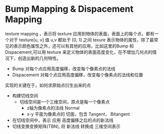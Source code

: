 # Bump Mapping & Dispacement Mapping

texture mapping ，表示将 texture 应用到物体的表面，表面上的每个点，都有一个对于 texture[u, v] 值
u,v 都处于 [0, 1] 之间
texure 表示物体的属性，除了最常见的表示颜色属性之外，还可以有其他的应用，比如这里的Bump 和  Dispacement,可以用 texture 来定义物体的表面高度变化，在不增加几何点的情况下，创造出新的几何特性。

- Bump 对每个点应用高度偏移，改变每个像素点的法线
- Dispacement  对每个点应用高度偏移，改变每个像素点的法线和位置

实现的关键在于，如何求原始点衍生出来的点

- 构建切线空间
  - 切线空间是一个三维空间，原点是每一个像素点
    - z轴为像素点的法线 Normal
    - x-y 平面为像素点的 切面，包含 Tangent， Bitangent 
- 在切线空间中，表示 应用 高度偏移之后的点的新法线
- 切线变换变换矩阵(TBN), 将 新法线 转换成 三维空间表示